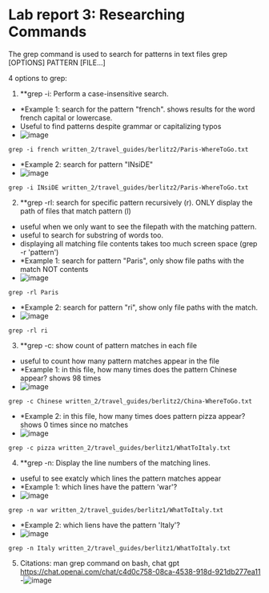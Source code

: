 # Lab report 3: Researching Commands
The grep command is used to search for patterns in text files
grep [OPTIONS] PATTERN [FILE...]

4 options to grep:
1. **grep -i: Perform a case-insensitive search.
- *Example 1: search for the pattern "french". shows results for the word french capital or lowercase.
- Useful to find patterns despite grammar or capitalizing typos
- ![image](https://user-images.githubusercontent.com/122493371/218358035-112acbef-f0cd-40a4-bf4d-08228872a4ff.png)
```
grep -i french written_2/travel_guides/berlitz2/Paris-WhereToGo.txt

```
- *Example 2: search for pattern "INsiDE"
- ![image](https://user-images.githubusercontent.com/122493371/218358667-3a5ddb19-2a87-4a50-9108-fb5634eda69c.png)
```
grep -i INsiDE written_2/travel_guides/berlitz2/Paris-WhereToGo.txt

```

2. **grep -rl: search for specific pattern recursively (r). ONLY display the path of files that match pattern (l)
- useful when we only want to see the filepath with the matching pattern. 
- useful to search for substring of words too.
- displaying all matching file contents takes too much screen space (grep -r 'pattern')
- *Example 1: search for pattern "Paris", only show  file paths with the match NOT contents
- ![image](https://user-images.githubusercontent.com/122493371/218359371-45293f67-e5b3-4b06-beaf-a2a8407d348f.png)
```
grep -rl Paris

```
- *Example 2: search for pattern "ri", show only file paths with the match.
- ![image](https://user-images.githubusercontent.com/122493371/218360891-a7cc8d81-dc05-4128-8e7c-3c8737252ca2.png)
```
grep -rl ri
```

3. **grep -c: show count of pattern matches in each file
- useful to count how many pattern matches appear in the file
- *Example 1: in this file, how many times does the pattern Chinese appear? shows 98 times
- ![image](https://user-images.githubusercontent.com/122493371/218360599-d2b79c2e-f4ea-4dcc-a4ca-c592d9ce9495.png)
```
grep -c Chinese written_2/travel_guides/berlitz2/China-WhereToGo.txt

```
- *Example 2: in this file, how many times does pattern pizza appear? shows 0 times since no matches
- ![image](https://user-images.githubusercontent.com/122493371/218361211-103adedd-d3e1-4cf5-bdcb-4574df310988.png)
```
grep -c pizza written_2/travel_guides/berlitz1/WhatToItaly.txt

```

4. **grep -n: Display the line numbers of the matching lines. 
- useful to see exatcly which lines the pattern matches appear
- *Example 1: which lines have the pattern 'war'?
- ![image](https://user-images.githubusercontent.com/122493371/218362076-849a8184-d389-41a0-8ef9-f8c49213b687.png)
```
grep -n war written_2/travel_guides/berlitz1/WhatToItaly.txt

```

- *Example 2: which liens have the pattern 'Italy'?
- ![image](https://user-images.githubusercontent.com/122493371/218362255-7a9d1b57-644a-4c60-8462-1d10ce59cec6.png)
```
grep -n Italy written_2/travel_guides/berlitz1/WhatToItaly.txt

```

5. Citations: man grep command on bash, chat gpt https://chat.openai.com/chat/c4d0c758-08ca-4538-918d-921db277ea11
-![image](https://user-images.githubusercontent.com/122493371/218362379-2585bb5a-4662-4388-bcea-0e1bc2cd6ffc.png)




